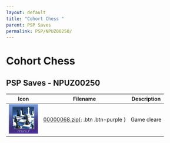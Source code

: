 ```yaml
---
layout: default
title: "Cohort Chess "
parent: PSP Saves
permalink: PSP/NPUZ00250/
---
```

# Cohort Chess 

## PSP Saves - NPUZ00250

| Icon | Filename | Description |
|------|----------|-------------|
| ![Cohort Chess ](ICON0.PNG) | [00000068.zip](00000068.zip){: .btn .btn-purple } | Game cleare |
